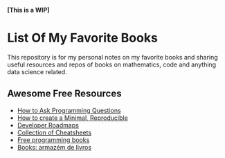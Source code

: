<b>[This is a WIP]</b>

# List Of My Favorite Books

This repository is for my personal notes on my favorite books and sharing useful resources and repos of books on mathematics, code and anything data science related.

## Awesome Free Resources 

* [How to Ask Programming Questions](https://stackoverflow.com/help/how-to-ask)
* [How to create a Minimal, Reproducible](https://stackoverflow.com/help/minimal-reproducible-example)
* [Developer Roadmaps](https://roadmap.sh)
* [Collection of Cheatsheets](https://overapi.com)
* [Free programming books](https://github.com/EbookFoundation/free-programming-books)
* [Books: armazém de livros](https://github.com/free-educa/books)


